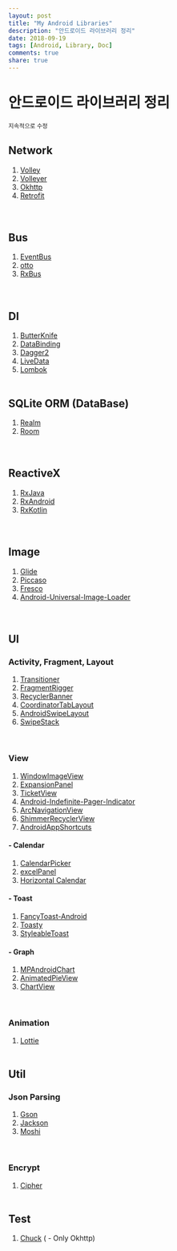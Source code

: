 ```yaml
---
layout: post
title: "My Android Libraries"
description: "안드로이드 라이브러리 정리"
date: 2018-09-19
tags: [Android, Library, Doc]
comments: true
share: true
---
```


# 안드로이드 라이브러리 정리
<small>지속적으로 수정</small>

## Network
1) [Volley](https://github.com/google/volley)  
2) [Volleyer](https://github.com/naver/volley-extensions/)  
3) [Okhttp](https://square.github.io/okhttp/)  
4) [Retrofit](https://square.github.io/retrofit/)  
<br><br>


## Bus
1) [EventBus](https://github.com/greenrobot/EventBus)  
2) [otto](http://square.github.io/otto/)  
3) [RxBus](https://github.com/Anadea/RxBus)  
<br><br>


## DI
1) [ButterKnife](https://github.com/JakeWharton/butterknife)  
2) [DataBinding](https://developer.android.com/topic/libraries/data-binding/?hl=ko)  
3) [Dagger2](https://github.com/google/dagger)  
4) [LiveData](https://developer.android.com/topic/libraries/architecture/livedata)  
5) [Lombok](https://projectlombok.org/setup/android)
<br><br>


## SQLite ORM (DataBase)
1) [Realm](https://realm.io/)  
2) [Room](https://developer.android.com/topic/libraries/architecture/room)  
<br><br>


## ReactiveX
1) [RxJava](https://github.com/ReactiveX/RxJava)  
2) [RxAndroid](https://github.com/ReactiveX/RxAndroid)  
3) [RxKotlin](https://github.com/ReactiveX/RxKotlin)  
<br><br>


## Image
1) [Glide](https://github.com/bumptech/glide)  
2) [Piccaso](http://square.github.io/picasso/)  
3) [Fresco](http://frescolib.org/index.html)  
4) [Android-Universal-Image-Loader](https://github.com/nostra13/Android-Universal-Image-Loader)  
<br><br>


## UI
### Activity, Fragment, Layout
1) [Transitioner](https://github.com/dev-labs-bg/transitioner)  
2) [FragmentRigger](https://github.com/JustKiddingBaby/FragmentRigger)  
3) [RecyclerBanner](https://github.com/renjianan/RecyclerBanner)  
4) [CoordinatorTabLayout](https://github.com/hugeterry/CoordinatorTabLayout)  
5) [AndroidSwipeLayout](https://github.com/daimajia/AndroidSwipeLayout)  
6) [SwipeStack](https://github.com/flschweiger/SwipeStack)  
<br>

### View
1) [WindowImageView](https://github.com/Bleoo/WindowImageView)  
2) [ExpansionPanel](https://github.com/florent37/ExpansionPanel)  
3) [TicketView](https://github.com/vipulasri/TicketView)  
4) [Android-Indefinite-Pager-Indicator](https://github.com/rbro112/Android-Indefinite-Pager-Indicator)  
5) [ArcNavigationView](https://github.com/rom4ek/ArcNavigationView)  
6) [ShimmerRecyclerView](https://github.com/sharish/ShimmerRecyclerView)  
7) [AndroidAppShortcuts](https://github.com/michelelacorte/AndroidAppShortcuts)  

#### - Calendar
1) [CalendarPicker](https://github.com/maxyou/CalendarPicker)   
2) [excelPanel](https://github.com/zhouchaoyuan/excelPanel)  
3) [Horizontal Calendar](https://github.com/Mulham-Raee/Horizontal-Calendar)

#### - Toast
1) [FancyToast-Android](https://github.com/Shashank02051997/FancyToast-Android)    
2) [Toasty](https://github.com/GrenderG/Toasty)  
3) [StyleableToast](https://github.com/Muddz/StyleableToast)  

#### - Graph
1) [MPAndroidChart](https://github.com/PhilJay/MPAndroidChart)  
2) [AnimatedPieView](https://github.com/razerdp/AnimatedPieView)  
3) [ChartView](https://github.com/romandanylyk/ChartView)  
<br>

### Animation
1) [Lottie](https://github.com/airbnb/lottie-android)
<br><br>

## Util
### Json Parsing
1) [Gson](https://github.com/google/gson)  
2) [Jackson](https://github.com/FasterXML/jackson)  
3) [Moshi](https://github.com/square/moshi)
<br>

### Encrypt
1) [Cipher](https://github.com/MEiDIK/Cipher.so)
<br><br>


## Test
1) [Chuck](https://github.com/jgilfelt/chuck) ( - Only Okhttp)






